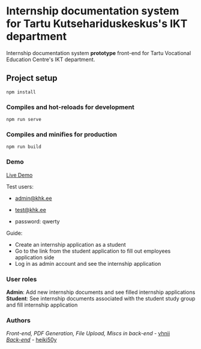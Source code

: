 # Internship documentation system for Tartu Kutsehariduskeskus's IKT department

Internship documentation system **prototype** front-end for Tartu Vocational Education Centre's IKT department.

## Project setup
```
npm install
```

### Compiles and hot-reloads for development
```
npm run serve
```

### Compiles and minifies for production
```
npm run build
```

### Demo
[Live Demo](https://vhnii.com/)

Test users:  
- admin@khk.ee 
- test@khk.ee  

- password: qwerty

Guide:
- Create an internship application as a student
- Go to the link from the student application to fill out employees application side
- Log in as admin account and see the internship application

### User roles  
**Admin**: Add new internship documents and see filled internship applications  
**Student**: See internship documents associated with the student study group and fill internship application

### Authors
*Front-end, PDF Generation, File Upload, Miscs in back-end* - [vhnii](https://www.github.com/vhnii)  
[*Back-end*](https://github.com/heiki50y/ikt_2)  - [heiki50y](https://www.github.com/heiki50y)
